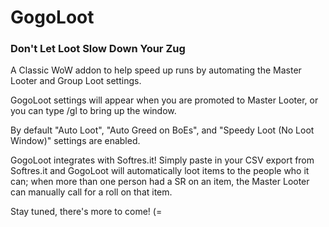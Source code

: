 # GogoLoot

### Don't Let Loot Slow Down Your Zug

A Classic WoW addon to help speed up runs by automating the Master Looter and Group Loot settings.

GogoLoot settings will appear when you are promoted to Master Looter, or you can type /gl to bring up the window.

By default "Auto Loot", "Auto Greed on BoEs", and "Speedy Loot (No Loot Window)" settings are enabled.

GogoLoot integrates with Softres.it! Simply paste in your CSV export from Softres.it and GogoLoot will automatically loot items to the people who it can; when more than one person had a SR on an item, the Master Looter can manually call for a roll on that item.

Stay tuned, there's more to come! (=
